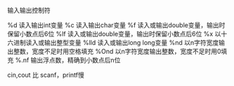 输入输出控制符

%d  读入输出int变量
%c  读入输出char变量
%f  读入或输出double变量，输出时保留小数点后6位
%lf 读入或输出double变量，输出时保留小数点后6位
%x  以十六进制读入或输出整型变量
%lld 读入或输出long long变量
%nd    以n字符宽度输出整数，宽度不足时用空格填充
%Ond    以n字符宽度输出整数，宽度不足时用0填充
%.nf    输出浮点数，精确到小数点后n位

cin,cout 比 scanf，printf慢
